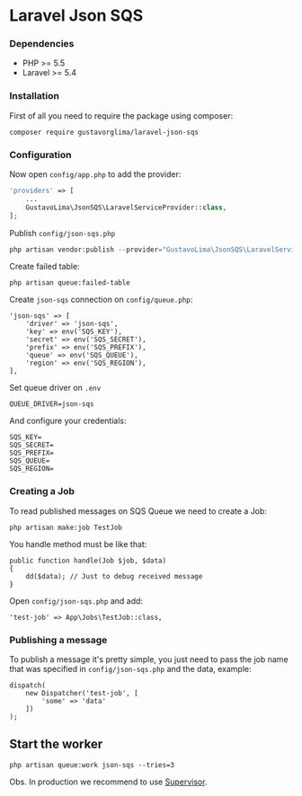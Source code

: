 # Laravel Json SQS

### Dependencies

* PHP >= 5.5
* Laravel >= 5.4

### Installation
First of all you need to require the package using composer:
```
composer require gustavorglima/laravel-json-sqs
```


### Configuration
Now open `config/app.php` to add the provider:
```php
'providers' => [
    ...
    GustavoLima\JsonSQS\LaravelServiceProvider::class,
];
```

Publish `config/json-sqs.php`
```php
php artisan vendor:publish --provider="GustavoLima\JsonSQS\LaravelServiceProvider"
```

Create failed table:
```
php artisan queue:failed-table
```

Create `json-sqs` connection on `config/queue.php`:
```
'json-sqs' => [
    'driver' => 'json-sqs',
    'key' => env('SQS_KEY'),
    'secret' => env('SQS_SECRET'),
    'prefix' => env('SQS_PREFIX'),
    'queue' => env('SQS_QUEUE'),
    'region' => env('SQS_REGION'),
],
```

Set queue driver on `.env`
```
QUEUE_DRIVER=json-sqs
```

And configure your credentials:
```
SQS_KEY=
SQS_SECRET=
SQS_PREFIX=
SQS_QUEUE=
SQS_REGION=
```
### Creating a Job
To read published messages on SQS Queue we need to create a Job:
```
php artisan make:job TestJob
```

You handle method must be like that:
```
public function handle(Job $job, $data)
{
    dd($data); // Just to debug received message
}
```

Open `config/json-sqs.php` and add:
```
'test-job' => App\Jobs\TestJob::class,
```

### Publishing a message
To publish a message it's pretty simple, you just need to pass the job name that was specified in `config/json-sqs.php` and the data, example:
```
dispatch(
    new Dispatcher('test-job', [
        'some' => 'data'
    ])
);
```

## Start the worker
```
php artisan queue:work json-sqs --tries=3
```

Obs. In production we recommend to use [Supervisor](http://supervisord.org/).